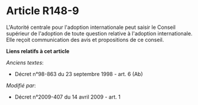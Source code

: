# Article R148-9

L'Autorité centrale pour l'adoption internationale peut saisir le Conseil supérieur de l'adoption de toute question relative
à l'adoption internationale. Elle reçoit communication des avis et propositions de ce conseil.

**Liens relatifs à cet article**

_Anciens textes_:

  - Décret n°98-863 du 23 septembre 1998 - art. 6 (Ab)

_Modifié par_:

  - Décret n°2009-407 du 14 avril 2009 - art. 1
